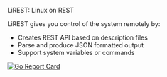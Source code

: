 LiREST: Linux on REST

LiREST gives you control of the system remotely by:

* Creates REST API based on description files
* Parse and produce JSON formatted output
* Support system variables or commands

[![Go Report Card](https://goreportcard.com/badge/github.com/howardplus/lirest)](https://goreportcard.com/report/github.com/howardplus/lirest)
